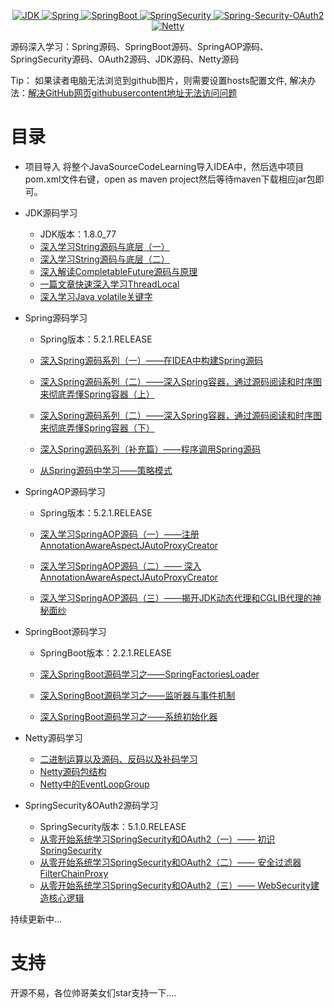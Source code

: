 
<p align="center">
  <a href="https://www.oracle.com/cn/java/technologies/javase/javase-jdk8-downloads.html">
    <img src="https://img.shields.io/badge/JDK-1.8.0__77-brightgreen" alt="JDK">
  </a>
  <a href="https://spring.io/">
    <img src="https://img.shields.io/badge/Spring-5.2.1.RELEASE-green" alt="Spring">
  </a>
  <a href="https://spring.io/projects/spring-boot">
    <img src="https://img.shields.io/badge/SpringBoot-2.2.1.RELEASE-yellowgreen" alt="SpringBoot">
  </a>
  <a href="https://spring.io/projects/spring-security">
    <img src="https://img.shields.io/badge/SpringSecurity-5.1.0.RELEASE-orange" alt="SpringSecurity">
  </a>
  <a href="https://spring.io/projects/spring-security-oauth">
    <img src="https://img.shields.io/badge/Spring--Security--OAuth2-2.3.5.RELEASE-red" alt="Spring-Security-OAuth2">
  </a>
  <a href="https://netty.io/">
    <img src="https://img.shields.io/badge/Netty-4-blue" alt="Netty">
  </a>
</p>

源码深入学习：Spring源码、SpringBoot源码、SpringAOP源码、SpringSecurity源码、OAuth2源码、JDK源码、Netty源码

Tip：
如果读者电脑无法浏览到github图片，则需要设置hosts配置文件, 解决办法：[解决GitHub网页githubusercontent地址无法访问问题
](https://zhuanlan.zhihu.com/p/107691233)

# 目录

-   项目导入
    将整个JavaSourceCodeLearning导入IDEA中，然后选中项目pom.xml文件右键，open as maven project然后等待maven下载相应jar包即可。

-   JDK源码学习
    - JDK版本：1.8.0_77
    - [深入学习String源码与底层（一）](https://github.com/coderbruis/JavaSourceLearning/blob/master/note/JDK/%E6%B7%B1%E5%85%A5%E5%AD%A6%E4%B9%A0String%E6%BA%90%E7%A0%81%E4%B8%8E%E5%BA%95%E5%B1%82%EF%BC%88%E4%B8%80%EF%BC%89.md)
    - [深入学习String源码与底层（二）](https://github.com/coderbruis/JavaSourceLearning/blob/master/note/JDK/%E6%B7%B1%E5%85%A5%E5%AD%A6%E4%B9%A0String%E6%BA%90%E7%A0%81%E4%B8%8E%E5%BA%95%E5%B1%82%EF%BC%88%E4%BA%8C%EF%BC%89.md)
    - [深入解读CompletableFuture源码与原理](https://github.com/coderbruis/JavaSourceLearning/blob/master/note/JDK/%E6%B7%B1%E5%85%A5%E8%A7%A3%E8%AF%BBCompletableFuture%E6%BA%90%E7%A0%81%E4%B8%8E%E5%8E%9F%E7%90%86.md)
    - [一篇文章快速深入学习ThreadLocal](https://github.com/coderbruis/JavaSourceLearning/blob/master/note/JDK/%E4%B8%80%E7%AF%87%E6%96%87%E7%AB%A0%E5%BF%AB%E9%80%9F%E6%B7%B1%E5%85%A5%E5%AD%A6%E4%B9%A0ThreadLocal.md)
    - [深入学习Java volatile关键字](https://github.com/coderbruis/JavaSourceLearning/blob/master/note/JDK/%E6%B7%B1%E5%85%A5%E5%AD%A6%E4%B9%A0Java%20volatile%E5%85%B3%E9%94%AE%E5%AD%97.md)

-   Spring源码学习
    - Spring版本：5.2.1.RELEASE
    
    - [深入Spring源码系列（一）——在IDEA中构建Spring源码](https://github.com/coderbruis/JavaSourceLearning/blob/master/note/Spring/%E6%B7%B1%E5%85%A5Spring%E6%BA%90%E7%A0%81%E7%B3%BB%E5%88%97%EF%BC%88%E4%B8%80%EF%BC%89%E2%80%94%E2%80%94%E5%9C%A8IDEA%E4%B8%AD%E6%9E%84%E5%BB%BASpring%E6%BA%90%E7%A0%81.md)
    - [深入Spring源码系列（二）——深入Spring容器，通过源码阅读和时序图来彻底弄懂Spring容器（上）](https://github.com/coderbruis/JavaSourceLearning/blob/master/note/Spring/%E6%B7%B1%E5%85%A5Spring%E6%BA%90%E7%A0%81%E7%B3%BB%E5%88%97%EF%BC%88%E4%BA%8C%EF%BC%89%E2%80%94%E2%80%94%E6%B7%B1%E5%85%A5Spring%E5%AE%B9%E5%99%A8%EF%BC%8C%E9%80%9A%E8%BF%87%E6%BA%90%E7%A0%81%E9%98%85%E8%AF%BB%E5%92%8C%E6%97%B6%E5%BA%8F%E5%9B%BE%E6%9D%A5%E5%BD%BB%E5%BA%95%E5%BC%84%E6%87%82Spring%E5%AE%B9%E5%99%A8%EF%BC%88%E4%B8%8A%EF%BC%89.md)
    - [深入Spring源码系列（二）——深入Spring容器，通过源码阅读和时序图来彻底弄懂Spring容器（下）](https://github.com/coderbruis/JavaSourceLearning/blob/master/note/Spring/%E6%B7%B1%E5%85%A5Spring%E6%BA%90%E7%A0%81%E7%B3%BB%E5%88%97%EF%BC%88%E4%BA%8C%EF%BC%89%E2%80%94%E2%80%94%E6%B7%B1%E5%85%A5Spring%E5%AE%B9%E5%99%A8%EF%BC%8C%E9%80%9A%E8%BF%87%E6%BA%90%E7%A0%81%E9%98%85%E8%AF%BB%E5%92%8C%E6%97%B6%E5%BA%8F%E5%9B%BE%E6%9D%A5%E5%BD%BB%E5%BA%95%E5%BC%84%E6%87%82Spring%E5%AE%B9%E5%99%A8%EF%BC%88%E4%B8%8B%EF%BC%89.md)
    - [深入Spring源码系列（补充篇）——程序调用Spring源码](https://github.com/coderbruis/JavaSourceLearning/blob/master/note/Spring/%E6%B7%B1%E5%85%A5Spring%E6%BA%90%E7%A0%81%E7%B3%BB%E5%88%97%EF%BC%88%E8%A1%A5%E5%85%85%E7%AF%87%EF%BC%89%E2%80%94%E2%80%94%E7%A8%8B%E5%BA%8F%E8%B0%83%E7%94%A8Spring%E6%BA%90%E7%A0%81.md)
    - [从Spring源码中学习——策略模式](https://github.com/coderbruis/JavaSourceLearning/blob/master/note/Spring/%E4%BB%8ESpring%E6%BA%90%E7%A0%81%E4%B8%AD%E5%AD%A6%E4%B9%A0%E2%80%94%E2%80%94%E7%AD%96%E7%95%A5%E6%A8%A1%E5%BC%8F.md)

-   SpringAOP源码学习
    - Spring版本：5.2.1.RELEASE 
    
    - [深入学习SpringAOP源码（一）——注册AnnotationAwareAspectJAutoProxyCreator](https://github.com/coderbruis/JavaSourceLearning/blob/master/note/SpringAOP/%E6%B7%B1%E5%85%A5%E5%AD%A6%E4%B9%A0SpringAOP%E6%BA%90%E7%A0%81%EF%BC%88%E4%B8%80%EF%BC%89%E2%80%94%E2%80%94%E6%B3%A8%E5%86%8CAnnotationAwareAspectJAutoProxyCreator.md) 
    - [深入学习SpringAOP源码（二）—— 深入AnnotationAwareAspectJAutoProxyCreator](https://github.com/coderbruis/JavaSourceLearning/blob/master/note/SpringAOP/%E6%B7%B1%E5%85%A5%E5%AD%A6%E4%B9%A0SpringAOP%E6%BA%90%E7%A0%81%EF%BC%88%E4%BA%8C%EF%BC%89%E2%80%94%E2%80%94%20%E6%B7%B1%E5%85%A5AnnotationAwareAspectJAutoProxyCreator.md)
    - [深入学习SpringAOP源码（三）——揭开JDK动态代理和CGLIB代理的神秘面纱](https://github.com/coderbruis/JavaSourceLearning/blob/master/note/SpringAOP/%E6%B7%B1%E5%85%A5%E5%AD%A6%E4%B9%A0SpringAOP%E6%BA%90%E7%A0%81%EF%BC%88%E4%B8%89%EF%BC%89%E2%80%94%E2%80%94%E6%8F%AD%E5%BC%80JDK%E5%8A%A8%E6%80%81%E4%BB%A3%E7%90%86%E5%92%8CCGLIB%E4%BB%A3%E7%90%86%E7%9A%84%E7%A5%9E%E7%A7%98%E9%9D%A2%E7%BA%B1.md)
        
-   SpringBoot源码学习
    - SpringBoot版本：2.2.1.RELEASE
    
    - [深入SpringBoot源码学习之——SpringFactoriesLoader](https://github.com/coderbruis/JavaSourceLearning/blob/master/note/SpringBoot/%E6%B7%B1%E5%85%A5SpringBoot%E6%BA%90%E7%A0%81%E5%AD%A6%E4%B9%A0%E4%B9%8B%E2%80%94%E2%80%94SpringFactoriesLoader.md) 
    - [深入SpringBoot源码学习之——监听器与事件机制](https://github.com/coderbruis/JavaSourceLearning/blob/master/note/SpringBoot/%E6%B7%B1%E5%85%A5SpringBoot%E6%BA%90%E7%A0%81%E5%AD%A6%E4%B9%A0%E4%B9%8B%E2%80%94%E2%80%94%E7%9B%91%E5%90%AC%E5%99%A8%E4%B8%8E%E4%BA%8B%E4%BB%B6%E6%9C%BA%E5%88%B6.md)
    - [深入SpringBoot源码学习之——系统初始化器](https://github.com/coderbruis/JavaSourceLearning/blob/master/note/SpringBoot/%E6%B7%B1%E5%85%A5SpringBoot%E6%BA%90%E7%A0%81%E5%AD%A6%E4%B9%A0%E4%B9%8B%E2%80%94%E2%80%94%E7%B3%BB%E7%BB%9F.md)
    

-   Netty源码学习
    - [二进制运算以及源码、反码以及补码学习](https://github.com/coderbruis/JavaSourceLearning/blob/master/note/Netty/%E4%BA%8C%E8%BF%9B%E5%88%B6.md) 
    - [Netty源码包结构](https://github.com/coderbruis/JavaSourceLearning/blob/master/note/Netty/Netty%E6%BA%90%E7%A0%81%E5%8C%85%E7%BB%93%E6%9E%84.md)
    - [Netty中的EventLoopGroup](https://github.com/coderbruis/JavaSourceLearning/blob/master/note/Netty/Netty%E4%B8%AD%E7%9A%84EventLoopGroup%E6%98%AF%E4%BB%80%E4%B9%88.md)
    
-   SpringSecurity&OAuth2源码学习
    - SpringSecurity版本：5.1.0.RELEASE
    - [从零开始系统学习SpringSecurity和OAuth2（一）—— 初识SpringSecurity](https://github.com/coderbruis/JavaSourceLearning/blob/master/note/SpringSecurity/%E4%BB%8E%E9%9B%B6%E5%BC%80%E5%A7%8B%E7%B3%BB%E7%BB%9F%E5%AD%A6%E4%B9%A0SpringSecurity%E5%92%8COAuth2%EF%BC%88%E4%B8%80%EF%BC%89%E2%80%94%E2%80%94%20%E5%88%9D%E8%AF%86SpringSecurity.md)   
    - [从零开始系统学习SpringSecurity和OAuth2（二）—— 安全过滤器FilterChainProxy](https://github.com/coderbruis/JavaSourceLearning/blob/master/note/SpringSecurity/%E4%BB%8E%E9%9B%B6%E5%BC%80%E5%A7%8B%E7%B3%BB%E7%BB%9F%E5%AD%A6%E4%B9%A0SpringSecurity%E5%92%8COAuth2%EF%BC%88%E4%BA%8C%EF%BC%89%E2%80%94%E2%80%94%20%E5%AE%89%E5%85%A8%E8%BF%87%E6%BB%A4%E5%99%A8FilterChainProxy.md)
    - [从零开始系统学习SpringSecurity和OAuth2（三）—— WebSecurity建造核心逻辑](https://github.com/coderbruis/JavaSourceCodeLearning/blob/master/note/SpringSecurity/%E4%BB%8E%E9%9B%B6%E5%BC%80%E5%A7%8B%E7%B3%BB%E7%BB%9F%E5%AD%A6%E4%B9%A0SpringSecurity%E5%92%8COAuth2%EF%BC%88%E4%B8%89%EF%BC%89%E2%80%94%E2%80%94%20WebSecurity%E5%BB%BA%E9%80%A0%E6%A0%B8%E5%BF%83%E9%80%BB%E8%BE%91.md)
    
    
  持续更新中...
    
    
# 支持

  开源不易，各位帅哥美女们star支持一下....


